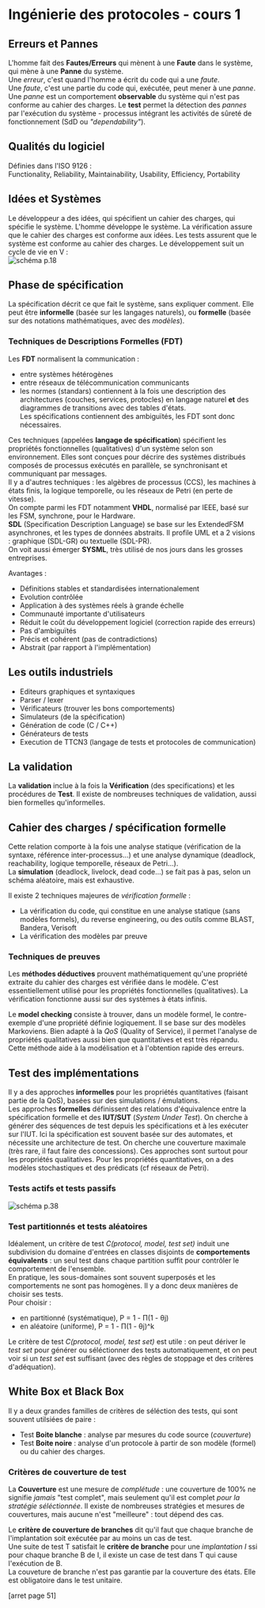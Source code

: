 # Ingénierie des protocoles - cours 1 

## Erreurs et Pannes 

L'homme fait des **Fautes/Erreurs** qui mènent à une **Faute** dans le 
système, qui mène à une **Panne** du système.  
Une *erreur*, c'est quand l'homme a écrit du code qui a une *faute*.  
Une *faute*, c'est une partie du code qui, exécutée, peut mener à une *panne*. 
Une *panne* est un comportement **observable** du système qui n'est pas 
conforme au cahier des charges. Le **test** permet la détection des *pannes* 
par l'exécution du système - processus intégrant les activités de sûreté de 
fonctionnement (SdD ou *"dependability"*). 

## Qualités du logiciel 

Définies dans l'ISO 9126 :  
Functionality, Reliability, Maintainability, Usability, Efficiency, Portability

## Idées et Systèmes 

Le développeur a des idées, qui spécifient un cahier des charges, qui spécifie 
le système. 
L'homme développe le système. La vérification assure que le cahier des charges 
est conforme aux idées. Les tests assurent que le système est conforme au 
cahier des charges. Le développement suit un cycle de vie en V :  
![schéma p.18](1_01.png)

## Phase de spécification 

La spécification décrit ce que fait le système, sans expliquer comment. Elle 
peut être **informelle** (basée sur les langages naturels), ou **formelle** 
(basée sur des notations mathématiques, avec des *modèles*).  

### Techniques de Descriptions Formelles (FDT) 

Les **FDT** normalisent la communication : 
- entre systèmes hétérogènes 
- entre réseaux de télécommunication communicants
- les normes (standars) contiennent à la fois une description des architectures 
(couches, services, protocles) en langage naturel **et** des diagrammes de 
transitions avec des tables d'états.  
Les spécifications contiennent des ambiguïtés, les FDT sont donc nécessaires.  
  
Ces techniques (appelées **langage de spécification**) spécifient les 
propriétés fonctionnelles (qualitatives) d'un système selon son environnement. 
Elles sont conçues pour décrire des systèmes distribués composés de processus 
exécutés en parallèle, se synchronisant et communiquant par messages.  
Il y a d'autres techniques : les algèbres de processus (CCS), les machines 
à états finis, la logique temporelle, ou les réseaux de Petri (en perte de 
vitesse).  
On compte parmi les FDT notamment **VHDL**, normalisé par IEEE, basé sur les 
FSM, synchrone, pour le Hardware.  
**SDL** (Specification Description Language) se base sur les ExtendedFSM 
asynchrones, et les types de données abstraits. Il profile UML et a 2 visions : 
graphique (SDL-GR) ou textuelle (SDL-PR).  
On voit aussi émerger **SYSML**, très utilisé de nos jours dans les grosses 
entreprises.  
  
Avantages :  

- Définitions stables et standardisées internationalement
- Evolution contrôlée
- Application à des systèmes réels à grande échelle
- Communauté importante d'utilisateurs 
- Réduit le coût du développement logiciel (correction rapide des erreurs) 
- Pas d'ambiguïtés
- Précis et cohérent (pas de contradictions) 
- Abstrait (par rapport à l'implémentation) 

## Les outils industriels 

- Editeurs graphiques et syntaxiques
- Parser / lexer 
- Vérificateurs (trouver les bons comportements)
- Simulateurs (de la spécification)
- Génération de code (C / C++)
- Générateurs de tests
- Execution de TTCN3 (langage de tests et protocoles de communication)

## La validation 

La **validation** inclue à la fois la **Vérification** (des specifications) et 
les procédures de **Test**. Il existe de nombreuses techniques de validation, 
aussi bien formelles qu'informelles. 

## Cahier des charges / spécification formelle 

Cette relation comporte à la fois une analyse statique (vérification de la 
syntaxe, référence inter-processus...) et une analyse dynamique (deadlock, 
reachability, logique temporelle, réseaux de Petri...).  
La **simulation** (deadlock, livelock, dead code...) se fait pas à pas, selon 
un schéma aléatoire, mais est exhaustive.  
  
Il existe 2 techniques majeures de *vérification formelle* : 

- La vérification du code, qui constitue en une analyse statique (sans modèles 
formels), du reverse engineering, ou des outils comme BLAST, Bandera, Verisoft
- La vérification des modèles par preuve

### Techniques de preuves 

Les **méthodes déductives** prouvent mathématiquement qu'une propriété 
extraite du cahier des charges est vérifiée dans le modèle. C'est 
essentiellement utilisé pour les propriétés fonctionnelles (qualitatives). 
La vérification fonctionne aussi sur des systèmes à états infinis.  
  
Le **model checking** consiste à trouver, dans un modèle formel, le 
contre-exemple d'une propriété définie logiquement. Il se base sur des modèles 
Markoviens. Bien adapté à la *QoS* (Quality of Service), il permet l'analyse de 
propriétés qualitatives aussi bien que quantitatives et est très répandu.  
Cette méthode aide à la modélisation et à l'obtention rapide des erreurs. 

## Test des implémentations 

Il y a des approches **informelles** pour les propriétés quantitatives (faisant 
partie de la QoS), basées sur des simulations / émulations.  
Les approches **formelles** définissent des relations d'équivalence entre la 
spécification formelle et des **IUT/SUT** (*System Under Test*). On cherche à 
générer des séquences de test depuis les spécifications et à les exécuter sur 
l'IUT. Ici la spécification est souvent basée sur des automates, et nécessite 
une architecture de test. On cherche une couverture maximale (très rare, il 
faut faire des concessions). Ces approches sont surtout pour les propriétés 
qualitatives. Pour les propriétés quantitatives, on a des modèles 
stochastiques et des prédicats (cf réseaux de Petri). 

### Tests actifs et tests passifs 

![schéma p.38](1_02.png)

### Test partitionnés et tests aléatoires

Idéalement, un critère de test *C(protocol, model, test set)* induit une 
subdivision du domaine d'entrées en classes disjoints de **comportements 
équivalents** : un seul test dans chaque partition suffit pour contrôler le 
comportement de l'ensemble.  
En pratique, les sous-domaines sont souvent superposés et les comportements ne 
sont pas homogènes. Il y a donc deux manières de choisir ses tests.  
Pour choisir : 

- en partitionné (systématique), P = 1 - &Pi;(1 - &theta;j)
- en aléatoire (uniforme), P = 1 - &Pi;(1 - &theta;j)^k

Le critère de test *C(protocol, model, test set)* est utile : on peut dériver 
le *test set* pour générer ou séléctionner des tests automatiquement, et on 
peut voir si un *test set* est suffisant (avec des règles de stoppage et des 
critères d'adéquation). 

## White Box et Black Box 

Il y a deux grandes familles de critères de séléction des tests, qui sont 
souvent utilsiées de paire : 

- Test **Boite blanche** : analyse par mesures du code source (*couverture*)
- Test **Boite noire** : analyse d'un protocole à partir de son modèle 
(formel) ou du cahier des charges. 

### Critères de couverture de test

La **Couverture** est une mesure de *complétude* : une couverture de 100% ne 
signifie *jamais* "test complet", mais seulement qu'il est complet *pour la 
stratégie séléctionnée*. Il existe de nombreuses stratégies et mesures de 
couvertures, mais aucune n'est "meilleure" : tout dépend des cas.  
  
Le **critère de couverture de branches** dit qu'il faut que chaque branche de 
l'implantation soit exécutée par au moins un cas de test.  
Une suite de test T satisfait le **critère de branche** pour une *implantation 
I* ssi pour chaque branche B de I, il existe un case de test dans T qui cause 
l'exécution de B.  
La couveture de branche n'est pas garantie par la couverture des états. Elle 
est obligatoire dans le test unitaire. 

[arret page 51]